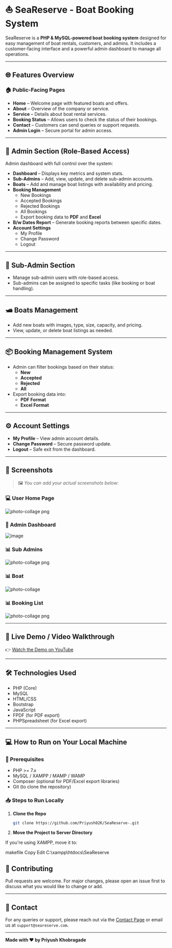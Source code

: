 # ⛵ SeaReserve - Boat Booking System

SeaReserve is a **PHP & MySQL-powered boat booking system** designed for easy management of boat rentals, customers, and admins. It includes a customer-facing interface and a powerful admin dashboard to manage all operations.

---

## 🌐 Features Overview

### 🏠 Public-Facing Pages
- **Home** – Welcome page with featured boats and offers.
- **About** – Overview of the company or service.
- **Service** – Details about boat rental services.
- **Booking Status** – Allows users to check the status of their bookings.
- **Contact** – Customers can send queries or support requests.
- **Admin Login** – Secure portal for admin access.

---

## 🔐 Admin Section (Role-Based Access)
Admin dashboard with full control over the system:

- **Dashboard** – Displays key metrics and system stats.
- **Sub-Admins** – Add, view, update, and delete sub-admin accounts.
- **Boats** – Add and manage boat listings with availability and pricing.
- **Booking Management**
  - New Bookings
  - Accepted Bookings
  - Rejected Bookings
  - All Bookings
  - Export booking data to **PDF** and **Excel**
- **B/w Dates Report** – Generate booking reports between specific dates.
- **Account Settings**
  - My Profile
  - Change Password
  - Logout

---

## 👥 Sub-Admin Section
- Manage sub-admin users with role-based access.
- Sub-admins can be assigned to specific tasks (like booking or boat handling).

---

## 🛥️ Boats Management
- Add new boats with images, type, size, capacity, and pricing.
- View, update, or delete boat listings as needed.

---

## 📦 Booking Management System
- Admin can filter bookings based on their status:
  - **New**
  - **Accepted**
  - **Rejected**
  - **All**
- Export booking data into:
  - **PDF Format**
  - **Excel Format**

---

## ⚙️ Account Settings
- **My Profile** – View admin account details.
- **Change Password** – Secure password update.
- **Logout** – Safe exit from the dashboard.

---

## 📸 Screenshots

> 🖼️ _You can add your actual screenshots below:_

### 💻 User Home Page
![photo-collage png](https://github.com/user-attachments/assets/8d8879eb-ee19-4bfa-a340-7da2c5f97074)

### 🔐 Admin Dashboard
![image](https://github.com/user-attachments/assets/501e1793-de9c-4e35-9fee-5be6b74f211a)

### 📊 Sub Admins
![photo-collage png](https://github.com/user-attachments/assets/f70a9875-667b-4218-92dd-4c6e6e587f65)

### 📊 Boat
![photo-collage](https://github.com/user-attachments/assets/c1cbf3af-8e3a-47cb-8b50-b409ebc8549d)


### 📊 Booking List
![photo-collage png](https://github.com/user-attachments/assets/f13a5f72-66ca-4767-a101-b6462579a35f)




---

## 🎥 Live Demo / Video Walkthrough

👉 [Watch the Demo on YouTube](https://www.youtube.com/watch?v=your-demo-link-here)

---

## 🛠️ Technologies Used
- PHP (Core)
- MySQL
- HTML/CSS
- Bootstrap
- JavaScript
- FPDF (for PDF export)
- PHPSpreadsheet (for Excel export)

---



## 💻 How to Run on Your Local Machine
### 🔧 Prerequisites
- PHP >= 7.x
- MySQL / XAMPP / MAMP / WAMP
- Composer (optional for PDF/Excel export libraries)
- Git (to clone the repository)

### 📥 Steps to Run Locally

1. **Clone the Repo**

      ```bash
      git clone https://github.com/Priyush02K/SeaReserve-.git

2. **Move the Project to Server Directory**

If you're using XAMPP, move it to:

makefile
Copy
Edit
C:\xampp\htdocs\SeaReserve


## 🤝 Contributing
Pull requests are welcome. For major changes, please open an issue first to discuss what you would like to change or add.

---

## 📧 Contact
For any queries or support, please reach out via the [Contact Page](#) or email us at `support@seareserve.com`.

---

**Made with ❤️ by Priyush Khobragade**
